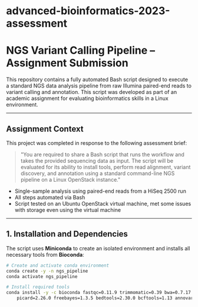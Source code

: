 # advanced-bioinformatics-2023-assessment

# NGS Variant Calling Pipeline – Assignment Submission

This repository contains a fully automated Bash script designed to execute a standard NGS data analysis pipeline from raw Illumina paired-end reads to variant calling and annotation. This script was developed as part of an academic assignment for evaluating bioinformatics skills in a Linux environment.

---

## Assignment Context

This project was completed in response to the following assessment brief:

> "You are required to share a Bash script that runs the workflow and takes the provided sequencing data as input. The script will be evaluated for its ability to install tools, perform read alignment, variant discovery, and annotation using a standard command-line NGS pipeline on a Linux OpenStack instance."

- Single-sample analysis using paired-end reads from a HiSeq 2500 run
- All steps automated via Bash
- Script tested on an Ubuntu OpenStack virtual machine, met some issues with storage even using the virtual machine

---

## 1. Installation and Dependencies

The script uses **Miniconda** to create an isolated environment and installs all necessary tools from **Bioconda**:

```bash
# Create and activate conda environment
conda create -y -n ngs_pipeline
conda activate ngs_pipeline

# Install required tools
conda install -y -c bioconda fastqc=0.11.9 trimmomatic=0.39 bwa=0.7.17 samtools=1.13 \
    picard=2.26.0 freebayes=1.3.5 bedtools=2.30.0 bcftools=1.13 annovar snpeff=5.0
